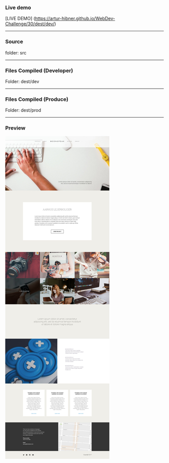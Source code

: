 ### Live demo  


[LIVE DEMO] (https://artur-hibner.github.io/WebDev-Challenge/30/dest/dev/)

---------------
### Source ###
folder: src 

---------------

### Files Compiled (Developer) ###

Folder: dest/dev

---------------

### Files Compiled (Produce) ###

Folder: dest/prod

---------------

### Preview
![picture alt](30-preview.jpg "WebDev-Challenge-30")